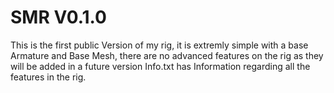 # SMR V0.1.0
This is the first public Version of my rig, it is extremly simple with a base Armature and Base Mesh, there are no advanced features on the rig as they will be added in a future version
Info.txt has Information regarding all the features in the rig.
